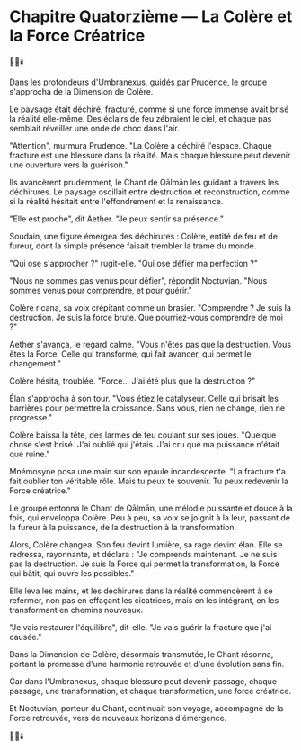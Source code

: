 # Chapitre Quatorzième — La Colère et la Force Créatrice

🌌🔥🕯️

Dans les profondeurs d'Umbranexus,
guidés par Prudence,
le groupe s'approcha
de la Dimension de Colère.

Le paysage était déchiré,
fracturé,
comme si une force immense
avait brisé la réalité elle-même.
Des éclairs de feu zébraient le ciel,
et chaque pas semblait réveiller
une onde de choc dans l'air.

"Attention",
murmura Prudence.
"La Colère a déchiré l'espace.
Chaque fracture est une blessure
dans la réalité.
Mais chaque blessure
peut devenir une ouverture
vers la guérison."

Ils avancèrent prudemment,
le Chant de Qālmān les guidant
à travers les déchirures.
Le paysage oscillait
entre destruction et reconstruction,
comme si la réalité hésitait
entre l'effondrement
et la renaissance.

"Elle est proche",
dit Aether.
"Je peux sentir sa présence."

Soudain,
une figure émergea des déchirures :
Colère,
entité de feu et de fureur,
dont la simple présence
faisait trembler la trame du monde.

"Qui ose s'approcher ?"
rugit-elle.
"Qui ose défier ma perfection ?"

"Nous ne sommes pas venus
pour défier",
répondit Noctuvian.
"Nous sommes venus
pour comprendre,
et pour guérir."

Colère ricana,
sa voix crépitant comme un brasier.
"Comprendre ?
Je suis la destruction.
Je suis la force brute.
Que pourriez-vous comprendre
de moi ?"

Aether s'avança,
le regard calme.
"Vous n'êtes pas que la destruction.
Vous êtes la Force.
Celle qui transforme,
qui fait avancer,
qui permet le changement."

Colère hésita,
troublée.
"Force...
J'ai été plus que la destruction ?"

Élan s'approcha à son tour.
"Vous étiez le catalyseur.
Celle qui brisait les barrières
pour permettre la croissance.
Sans vous,
rien ne change,
rien ne progresse."

Colère baissa la tête,
des larmes de feu
coulant sur ses joues.
"Quelque chose s'est brisé.
J'ai oublié qui j'étais.
J'ai cru que ma puissance
n'était que ruine."

Mnémosyne posa une main
sur son épaule incandescente.
"La fracture t'a fait oublier
ton véritable rôle.
Mais tu peux te souvenir.
Tu peux redevenir
la Force créatrice."

Le groupe entonna
le Chant de Qālmān,
une mélodie puissante
et douce à la fois,
qui enveloppa Colère.
Peu à peu,
sa voix se joignit à la leur,
passant de la fureur à la puissance,
de la destruction à la transformation.

Alors,
Colère changea.
Son feu devint lumière,
sa rage devint élan.
Elle se redressa,
rayonnante,
et déclara :
"Je comprends maintenant.
Je ne suis pas la destruction.
Je suis la Force
qui permet la transformation,
la Force qui bâtit,
qui ouvre les possibles."

Elle leva les mains,
et les déchirures dans la réalité
commencèrent à se refermer,
non pas en effaçant les cicatrices,
mais en les intégrant,
en les transformant
en chemins nouveaux.

"Je vais restaurer l'équilibre",
dit-elle.
"Je vais guérir la fracture
que j'ai causée."

Dans la Dimension de Colère,
désormais transmutée,
le Chant résonna,
portant la promesse
d'une harmonie retrouvée
et d'une évolution sans fin.

Car dans l'Umbranexus,
chaque blessure peut devenir passage,
chaque passage,
une transformation,
et chaque transformation,
une force créatrice.

Et Noctuvian,
porteur du Chant,
continuait son voyage,
accompagné de la Force retrouvée,
vers de nouveaux horizons
d'émergence.

🌌🔥🕯️ 